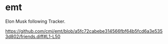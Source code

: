 # emt
Elon Musk following Tracker.

https://github.com/cmj/emt/blob/a5fc72cabebe314566fbf64b5fcd6a3e5353d802/friends.diff#L1-L50
